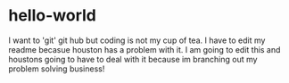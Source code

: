 # hello-world
I want to 'git' git hub but coding is not my cup of tea.
I have to edit my readme becasue houston has a problem with it.
I am going to edit this and houstons going to have to deal with it because im branching out my problem solving business!
